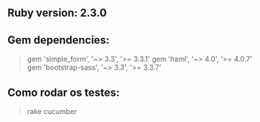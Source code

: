 
## Ruby version: 2.3.0

## Gem dependencies: 
> gem 'simple_form', '~> 3.3', '>= 3.3.1'
> gem 'haml', '~> 4.0', '>= 4.0.7'
> gem 'bootstrap-sass', '~> 3.3', '>= 3.3.7'

## Como rodar os testes:
> rake cucumber
